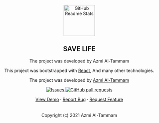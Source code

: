 <p align="center"> <img width="100px" src="https://res.cloudinary.com/durpirilj/image/upload/v1638193558/icon_fenpky.png" align="center" alt="GitHub Readme Stats" /> <h2 align="center">SAVE LIFE</h2> <p align="center">The project was developed by Azmi Al-Tammam</p></p>

<p align="center">
This project was bootstrapped with <a href="https://reactjs.org/">React</a>, And many other technologies.
</p>
<p align="center">
The project was developed by <a href="https://twitter.com/azzmmii">Azmi Al-Tammam</a>
</p>

<p align="center">
    <a href="https://github.com/AzmiTammam/blood-donation/issues">
      <img alt="Issues" src="https://img.shields.io/github/issues/AzmiTammam/blood-donation?color=0088ff" />
    </a>
    <a href="https://github.com/AzmiTammam/blood-donation/pulls">
      <img alt="GitHub pull requests" src="https://img.shields.io/github/issues-pr/AzmiTammam/blood-donation?color=0088ff" />
    </a>
    <br />
  </p>
  <p align="center">
    <a href="#demo">View Demo</a>
    ·
    <a href="https://github.com/AzmiTammam/blood-donation/issues/new/choose">Report Bug</a>
    ·
    <a href="https://github.com/AzmiTammam/blood-donation/issues/new/choose">Request Feature</a>
    <br/>
    <br/>
    <br/>
    Copyright (c) 2021 Azmi Al-Tammam
  </p>
